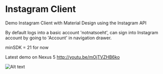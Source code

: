 Instagram Client
===============

Demo Instagram Client with Material Design using the Instagram API

By default logs into a basic account 'notnatsoeht', can sign into Instagram account by going to 'Account' in navigation drawer. 

minSDK = 21 for now

Latest demo on Nexus 5 http://youtu.be/mOjTVZHB6ko

![Alt text](http://i.imgur.com/IU4yV2F.jpg?raw=true "Screenshots")
